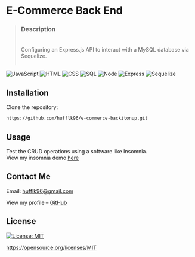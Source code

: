  # E-Commerce Back End 
>### Description <br><br>
>  Configuring an Express.js API to interact with a MySQL database via Sequelize. <br><br>

![JavaScript][js-url]
![HTML][html-url]
![CSS][css-url]
![SQL][mysql-url]
![Node][node-url]
![Express][express-url]
![Sequelize][sqlize-url]



## Installation

Clone the repository:

```sh
https://github.com/hufflk96/e-commerce-backitonup.git
```

## Usage

Test the CRUD operations using a software like Insomnia. <br>
View my insomnia demo [here]()


## Contact Me

Email: hufflk96@gmail.com

View my profile – [GitHub](https://github.com/t-starkw)


## License
[![License: MIT](https://img.shields.io/badge/License-MIT-yellow.svg)](https://opensource.org/licenses/MIT)
  
https://opensource.org/licenses/MIT 

<!-- Markdown link & img dfn's -->

[node-url]: https://img.shields.io/badge/Node.js-43853D?style=for-the-badge&logo=node.js&logoColor=white
[js-url]: https://img.shields.io/badge/JavaScript-F7DF1E?style=for-the-badge&logo=javascript&logoColor=black
[html-url]: https://img.shields.io/badge/HTML5-E34F26?style=for-the-badge&logo=html5&logoColor=white
[css-url]: https://img.shields.io/badge/CSS3-1572B6?style=for-the-badge&logo=css3&logoColor=white
[python-url]: https://img.shields.io/badge/Python-14354C?style=for-the-badge&logo=python&logoColor=white
[express-url]: https://img.shields.io/badge/Express.js-404D59?style=for-the-badge
[react-url]: https://img.shields.io/badge/React-20232A?style=for-the-badge&logo=react&logoColor=61DAFB
[jquery-url]: https://img.shields.io/badge/jQuery-0769AD?style=for-the-badge&logo=jquery&logoColor=white
[bs-url]: https://img.shields.io/badge/Bootstrap-563D7C?style=for-the-badge&logo=bootstrap&logoColor=white
[tw-url]: https://img.shields.io/badge/Tailwind_CSS-38B2AC?style=for-the-badge&logo=tailwind-css&logoColor=white
[mongo-url]: https://img.shields.io/badge/MongoDB-4EA94B?style=for-the-badge&logo=mongodb&logoColor=white
[mysql-url]: https://img.shields.io/badge/MySQL-00000F?style=for-the-badge&logo=mysql&logoColor=white
[heroku-url]: https://img.shields.io/badge/Heroku-430098?style=for-the-badge&logo=heroku&logoColor=white
[sqlize-url]: https://img.shields.io/badge/sequelize-323330?style=for-the-badge&logo=sequelize&logoColor=blue
[jswtoken-url]: 	https://img.shields.io/badge/json%20web%20tokens-323330?style=for-the-badge&logo=json-web-tokens&logoColor=pink
[apollo-url]: https://img.shields.io/badge/-ApolloGraphQL-311C87?style=for-the-badge&logo=apollo-graphql
[graphql-url]: https://img.shields.io/badge/-GraphQL-E10098?style=for-the-badge&logo=graphql&logoColor=white
